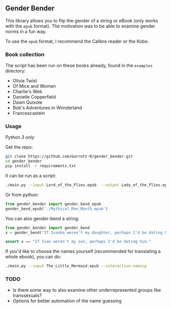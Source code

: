 ## Gender Bender

This library allows you to flip the gender of a string or eBook (only works with the `epub` format).  The motivation was to be able to examine gender norms in a fun way.

To use the `epub` format, I recommend the Calibre reader or the Kobo. 

### Book collection

The script has been run on these books already, found in the `examples` directory:

- Olivia Twist
- Of Mice and Women
- Charlie's Web
- Danielle Copperfield
- Dawn Quixote
- Bob's Adventures in Wonderland
- Francescastein



### Usage
_Python 3 only_

Get the repo:

```bash
git clone https://github.com/Garrett-R/gender_bender.git
cd gender_bender
pip install -r requirements.txt
```

It can be run as a script:

```bash
./main.py --input Lord_of_the_Flies.epub  --output Lady_of_the_Flies.epub
```

Or from python:

```python
from gender_bender import gender_bend_epub
gender_bend_epub('./Mythical_Man_Month.epub')
```

You can also gender-bend a string:

```python
from gender_bender import gender_bend
x = gender_bend("If Ivanka weren't my daughter, perhaps I'd be dating her.")

assert x == "If Ivan weren't my son, perhaps I'd be dating him."
```

If you'd like to choose the names yourself (recommended for translating a whole ebook), you can do:

```bash
./main.py --input The_Little_Mermaid.epub --interactive-naming
```

### TODO

- Is there some way to also examine other underrepresented groups like transsexuals?
- Options for better automation of the name guessing
